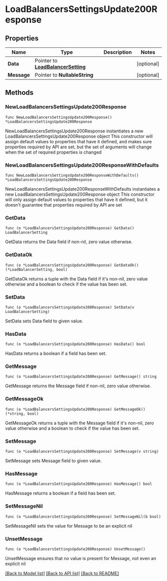 # LoadBalancersSettingsUpdate200Response

## Properties

Name | Type | Description | Notes
------------ | ------------- | ------------- | -------------
**Data** | Pointer to [**LoadBalancerSetting**](LoadBalancerSetting.md) |  | [optional] 
**Message** | Pointer to **NullableString** |  | [optional] 

## Methods

### NewLoadBalancersSettingsUpdate200Response

`func NewLoadBalancersSettingsUpdate200Response() *LoadBalancersSettingsUpdate200Response`

NewLoadBalancersSettingsUpdate200Response instantiates a new LoadBalancersSettingsUpdate200Response object
This constructor will assign default values to properties that have it defined,
and makes sure properties required by API are set, but the set of arguments
will change when the set of required properties is changed

### NewLoadBalancersSettingsUpdate200ResponseWithDefaults

`func NewLoadBalancersSettingsUpdate200ResponseWithDefaults() *LoadBalancersSettingsUpdate200Response`

NewLoadBalancersSettingsUpdate200ResponseWithDefaults instantiates a new LoadBalancersSettingsUpdate200Response object
This constructor will only assign default values to properties that have it defined,
but it doesn't guarantee that properties required by API are set

### GetData

`func (o *LoadBalancersSettingsUpdate200Response) GetData() LoadBalancerSetting`

GetData returns the Data field if non-nil, zero value otherwise.

### GetDataOk

`func (o *LoadBalancersSettingsUpdate200Response) GetDataOk() (*LoadBalancerSetting, bool)`

GetDataOk returns a tuple with the Data field if it's non-nil, zero value otherwise
and a boolean to check if the value has been set.

### SetData

`func (o *LoadBalancersSettingsUpdate200Response) SetData(v LoadBalancerSetting)`

SetData sets Data field to given value.

### HasData

`func (o *LoadBalancersSettingsUpdate200Response) HasData() bool`

HasData returns a boolean if a field has been set.

### GetMessage

`func (o *LoadBalancersSettingsUpdate200Response) GetMessage() string`

GetMessage returns the Message field if non-nil, zero value otherwise.

### GetMessageOk

`func (o *LoadBalancersSettingsUpdate200Response) GetMessageOk() (*string, bool)`

GetMessageOk returns a tuple with the Message field if it's non-nil, zero value otherwise
and a boolean to check if the value has been set.

### SetMessage

`func (o *LoadBalancersSettingsUpdate200Response) SetMessage(v string)`

SetMessage sets Message field to given value.

### HasMessage

`func (o *LoadBalancersSettingsUpdate200Response) HasMessage() bool`

HasMessage returns a boolean if a field has been set.

### SetMessageNil

`func (o *LoadBalancersSettingsUpdate200Response) SetMessageNil(b bool)`

 SetMessageNil sets the value for Message to be an explicit nil

### UnsetMessage
`func (o *LoadBalancersSettingsUpdate200Response) UnsetMessage()`

UnsetMessage ensures that no value is present for Message, not even an explicit nil

[[Back to Model list]](HOW-TO.md#documentation-for-models) [[Back to API list]](HOW-TO.md#documentation-for-api-endpoints) [[Back to README]](HOW-TO.md)


